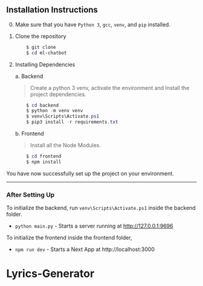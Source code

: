 ## Installation Instructions

0. Make sure that you have `Python 3`, `gcc`, `venv`, and `pip` installed.
1. Clone the repository

   ```powershell
       $ git clone 
       $ cd ml-chatbot
   ```

2. Installing Dependencies

   a. Backend

   > Create a python 3 venv, activate the environment and Install the project dependencies.

   ```powershell
       $ cd backend
       $ python -m venv venv
       $ venv\Scripts\Activate.ps1
       $ pip3 install -r requirements.txt
   ```

   b. Frontend

   > Install all the Node Modules.

   ```powershell
       $ cd frontend
       $ npm install
   ```

You have now successfully set up the project on your environment.

---

### After Setting Up

To initialize the backend, run `venv\Scripts\Activate.ps1` inside the backend folder.

- `python main.py` - Starts a server running at http://127.0.0.1:9696

To initialize the frontend inside the frontend folder,

- `npm run dev` - Starts a Next App at http://localhost:3000
# Lyrics-Generator
